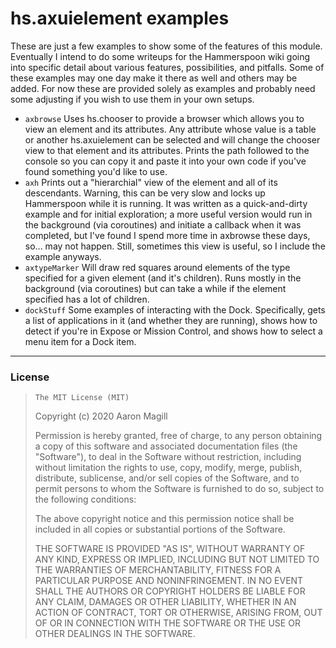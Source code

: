 hs.axuielement examples
=======================

These are just a few examples to show some of the features of this module. Eventually I intend to do some writeups for the Hammerspoon wiki going into specific detail about various features, possibilities, and pitfalls. Some of these examples may one day make it there as well and others may be added. For now these are provided solely as examples and probably need some adjusting if you wish to use them in your own setups.

* `axbrowse`
    Uses hs.chooser to provide a browser which allows you to view an element and its attributes. Any attribute whose value is a table or another hs.axuielement can be selected and will change the chooser view to that element and its attributes. Prints the path followed to the console so you can copy it and paste it into your own code if you've found something you'd like to use.
* `axh`
    Prints out a "hierarchial" view of the element and all of its descendants. Warning, this can be very slow and locks up Hammerspoon while it is running. It was written as a quick-and-dirty example and for initial exploration; a more useful version would run in the background (via coroutines) and initiate a callback when it was completed, but I've found I spend more time in axbrowse these days, so... may not happen. Still, sometimes this view is useful, so I include the example anyways.
* `axtypeMarker`
    Will draw red squares around elements of the type specified for a given element (and it's children). Runs mostly in the background (via coroutines) but can take a while if the element specified has a lot of children.
* `dockStuff`
    Some examples of interacting with the Dock. Specifically, gets a list of applications in it (and whether they are running), shows how to detect if you're in Expose or Mission Control, and shows how to select a menu item for a Dock item.

- - -

### License

>     The MIT License (MIT)
>
> Copyright (c) 2020 Aaron Magill
>
> Permission is hereby granted, free of charge, to any person obtaining a copy of this software and associated documentation files (the "Software"), to deal in the Software without restriction, including without limitation the rights to use, copy, modify, merge, publish, distribute, sublicense, and/or sell copies of the Software, and to permit persons to whom the Software is furnished to do so, subject to the following conditions:
>
> The above copyright notice and this permission notice shall be included in all copies or substantial portions of the Software.
>
> THE SOFTWARE IS PROVIDED "AS IS", WITHOUT WARRANTY OF ANY KIND, EXPRESS OR IMPLIED, INCLUDING BUT NOT LIMITED TO THE WARRANTIES OF MERCHANTABILITY, FITNESS FOR A PARTICULAR PURPOSE AND NONINFRINGEMENT. IN NO EVENT SHALL THE AUTHORS OR COPYRIGHT HOLDERS BE LIABLE FOR ANY CLAIM, DAMAGES OR OTHER LIABILITY, WHETHER IN AN ACTION OF CONTRACT, TORT OR OTHERWISE, ARISING FROM, OUT OF OR IN CONNECTION WITH THE SOFTWARE OR THE USE OR OTHER DEALINGS IN THE SOFTWARE.
>
